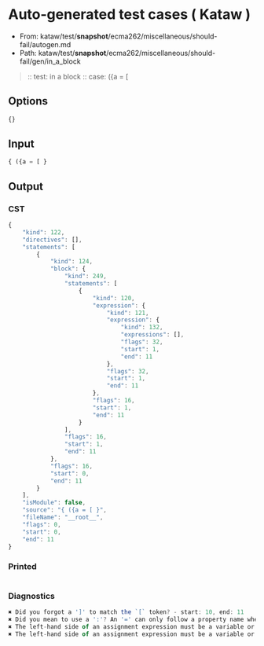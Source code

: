 # Auto-generated test cases ( Kataw )
- From: kataw/test/__snapshot__/ecma262/miscellaneous/should-fail/autogen.md
- Path: kataw/test/__snapshot__/ecma262/miscellaneous/should-fail/gen/in_a_block
> :: test: in a block
> :: case: ({a = [
## Options

`````js
{}
`````
## Input

`````js
{ ({a = [ }
`````
## Output

### CST

```javascript
{
    "kind": 122,
    "directives": [],
    "statements": [
        {
            "kind": 124,
            "block": {
                "kind": 249,
                "statements": [
                    {
                        "kind": 120,
                        "expression": {
                            "kind": 121,
                            "expression": {
                                "kind": 132,
                                "expressions": [],
                                "flags": 32,
                                "start": 1,
                                "end": 11
                            },
                            "flags": 32,
                            "start": 1,
                            "end": 11
                        },
                        "flags": 16,
                        "start": 1,
                        "end": 11
                    }
                ],
                "flags": 16,
                "start": 1,
                "end": 11
            },
            "flags": 16,
            "start": 0,
            "end": 11
        }
    ],
    "isModule": false,
    "source": "{ ({a = [ }",
    "fileName": "__root__",
    "flags": 0,
    "start": 0,
    "end": 11
}
```

### Printed

```javascript

```

### Diagnostics

```javascript
✖ Did you forgot a ']' to match the `[` token? - start: 10, end: 11
✖ Did you mean to use a ':'? An '=' can only follow a property name when the containing object literal is part of a destructuring - start: 11, end: 11
✖ The left-hand side of an assignment expression must be a variable or a property access - start: 11, end: 11
✖ The left-hand side of an assignment expression must be a variable or a property access - start: 11, end: 11

```

